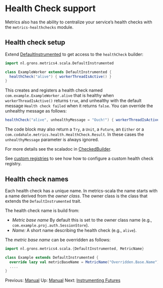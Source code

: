# Health Check support

Metrics also has the ability to centralize your service’s health checks with the `metrics-healthchecks` module.

## Health check setup

Extend [DefaultInstrumented](/metrics-scala/src/main/scala/nl/grons/metrics4/scala/DefaultInstrumented.scala) to get access
to the `healthCheck` builder:

```scala
import nl.grons.metrics4.scala.DefaultInstrumented

class ExampleWorker extends DefaultInstrumented {
  healthCheck("alive") { workerThreadIsActive() }
}
```

This creates and registers a health check named `com.example.ExampleWorker.alive` that is healthy when
`workerThreadIsActive()` returns `true`, and unhealthy with the default message `Health check failed` when it returns
`false`. You can override the unhealthy message as follows:

```scala
healthCheck("alive", unhealthyMessage = "Ouch!") { workerThreadIsActive() }
```

The code block may also return a `Try`, a `Unit`, a `Future`, an `Either` or a
`com.codahale.metrics.health.HealthCheck.Result`. In these cases the `unhealthyMessage` parameter is
always ignored.

For more details see the scaladoc in [CheckedBuilder](/metrics-scala/src/main/scala/nl/grons/metrics4/scala/CheckedBuilder.scala).

See [custom registries](Manual.md#custom-registries) to see how how to configure a custom health check registry.

## Health check names

Each health check has a unique name. In metrics-scala the name starts with a name derived from the *owner class*.
The owner class is the class that extends the `DefaultInstrumented` trait.

The health check name is build from:

* *Metric base name* By default this is set to the owner class name (e.g., `com.example.proj.auth.SessionStore`).
* *Name:* A short name describing the health check (e.g., `alive`).

The *metric base name* can be overridden as follows:

```scala
import nl.grons.metrics4.scala.{DefaultInstrumented, MetricName}

class Example extends DefaultInstrumented {
  override lazy val metricBaseName = MetricName("Overridden.Base.Name")
  ....
}
```

Previous: [Manual](Manual.md) Up: [Manual](Manual.md) Next: [Instrumenting Futures](Futures.md)
